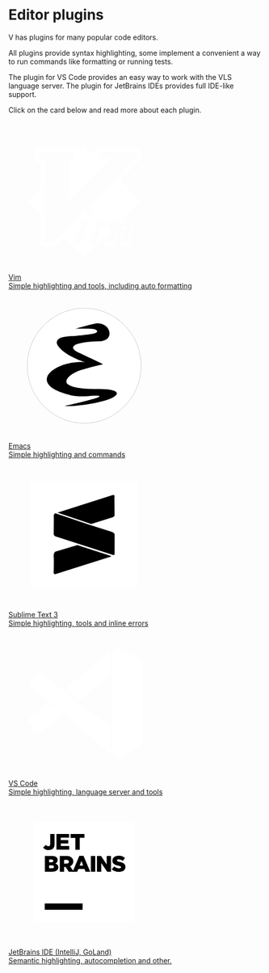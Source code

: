 # Editor plugins

V has plugins for many popular code editors.

All plugins provide syntax highlighting, some implement a convenient
a way to run commands like formatting or running tests.

The plugin for VS Code provides an easy way to work with the VLS language server.
The plugin for JetBrains IDEs provides full IDE-like support.

Click on the card below and read more about each plugin.

<div class="cards">
    <a href="./vim.md">
        <div class="card">
            <div class="logo">
                <svg width="300" height="300" viewBox="0 0 300 300" fill="none" xmlns="http://www.w3.org/2000/svg">
                    <path class="background"
                        d="M262 156.86H261.748L221.462 116.572L261.601 75.3749V58.6369L255.546 52.5815H179.019L172.859 58.2308V68.0034L150.144 45.252V45L149.996 45.147L149.849 45V45.252L137.816 57.2858L132.783 52.2525H56.9846L51.0414 58.7419V76.313L56.7676 82.0743H63.5158V131.623L38.252 156.888H38L38.147 157L38 157.147H38.252L63.5158 182.377V242.755L71.9721 247.642H93.6307L110.984 229.847L149.849 268.748V269L149.996 268.853L150.144 269V268.748L173.552 245.339H178.074C179.131 245.339 180.041 244.68 180.405 243.658L181.791 239.682C182.044 238.877 181.904 238.079 181.427 237.421L195.064 223.784L189.373 242.09C188.974 243.441 189.702 244.785 191.011 245.192C191.263 245.304 191.487 245.339 191.739 245.339H208.763C209.75 245.304 210.625 244.715 211.024 243.805L212.557 240.123C212.809 239.5 212.809 238.849 212.522 238.226C212.305 237.603 211.794 237.134 211.171 236.91C210.919 236.798 210.59 236.728 210.261 236.693H209.568L217.409 212.044H228.896L219.418 242.09C219.019 243.406 219.782 244.785 221.056 245.192C221.308 245.262 221.567 245.304 221.819 245.304H240.488C241.51 245.304 242.42 244.68 242.819 243.735L244.352 239.724C244.828 238.45 244.135 237.029 242.854 236.553C242.602 236.441 242.308 236.406 242.014 236.406H240.663L251.199 202.097C251.451 201.334 251.311 200.494 250.835 199.871L247.335 195.166V195.131C246.859 194.508 246.131 194.144 245.367 194.144H231.948C231.29 194.144 230.632 194.438 230.198 194.907L226.446 199.031H220.65L220.251 198.59L261.741 157.098H261.993L261.846 156.986L262 156.86ZM129.836 242.328L144.564 200.214H139.86L142.667 197.372H158.124L143.542 239.92H149.373L148.61 242.328H129.836ZM164.291 172.135L165.712 173.556L163.199 182.16L161.085 184.274H152.041L150.361 182.594L153.28 174.466L155.94 172.135H164.291ZM90.1656 239.409H74.1981L71.7201 238.023V73.8418H60.1977L59.2527 72.9317V61.9551L60.6037 60.499H129.402L131.404 62.5011V72.8547L130.053 74.4578H119.987V155.544L202.204 74.4578H182.737L181.098 72.7077V61.8431L182.226 60.821H252.116L253.355 62.0601V72.0497L159.146 168.67H155.646C155.499 168.67 155.394 168.67 155.247 168.67L155.065 168.705C154.666 168.817 154.26 168.999 153.973 169.251L150.767 172.023L150.732 172.058C150.438 172.352 150.186 172.681 150.039 173.08L147.301 180.843L90.1656 239.409ZM228.021 202.545L232.431 197.694H244.863L247.783 201.558L235.966 239.878H240.558L239.795 241.845H223.17L233.67 208.558H214.854L204.787 240.207H208.763L208.07 241.845H193.083L203.436 208.74H183.857L173.937 239.913H178.018L177.325 241.845H161.827L175.974 200.207H170.507L171.347 197.694H186.734L191.585 202.692H200.041L204.633 197.554H214.511L219.103 202.552L228.021 202.545Z"
                        fill="white" />
                </svg>
            </div>
            <div class="title">Vim</div>
            <div class="description">Simple highlighting and tools, including auto formatting</div>
        </div>
    </a>
    <a href="./emacs.md">
        <div class="card">
            <div class="logo">
                <svg width="300" height="300" viewBox="0 0 300 300" fill="none" xmlns="http://www.w3.org/2000/svg">
                    <g opacity="0.405" filter="url(#filter0_f_67_74)">
                        <path class="background"
                            d="M262.454 149.835C262.454 212.579 212.104 263.443 149.995 263.443C87.8847 263.443 37.5347 212.579 37.5347 149.835C37.5347 87.0902 87.8847 36.2258 149.995 36.2258C212.104 36.2258 262.454 87.0902 262.454 149.835Z"
                            fill="#211F46" fill-opacity="0.996078" />
                        <path class="background"
                            d="M262.454 149.835C262.454 212.579 212.104 263.443 149.995 263.443C87.8847 263.443 37.5347 212.579 37.5347 149.835C37.5347 87.0902 87.8847 36.2258 149.995 36.2258C212.104 36.2258 262.454 87.0902 262.454 149.835Z"
                            stroke="#0A0B1B" stroke-width="0.78948" />
                    </g>
                    <path class="background"
                        d="M262.454 149.835C262.454 212.579 212.104 263.443 149.995 263.443C87.8847 263.443 37.5347 212.579 37.5347 149.835C37.5347 87.0902 87.8847 36.2258 149.995 36.2258C212.104 36.2258 262.454 87.0902 262.454 149.835Z"
                        fill="white" stroke="url(#paint0_linear_67_74)" stroke-width="1.25045" />
                    <path fill-rule="evenodd" clip-rule="evenodd"
                        d="M111.342 229.635C111.342 229.635 120.864 230.309 133.114 229.229C138.075 228.792 156.91 226.942 170.992 223.853C170.992 223.853 188.161 220.179 197.347 216.794C206.958 213.252 212.188 210.246 214.542 205.986C214.439 205.114 215.267 202.019 210.835 200.16C199.503 195.407 186.361 196.267 160.357 195.715C131.519 194.724 121.926 189.897 116.816 186.01C111.915 182.066 114.379 171.155 135.376 161.544C145.953 156.426 187.416 146.981 187.416 146.981C173.452 140.079 147.414 127.945 142.061 125.325C137.367 123.027 129.855 119.567 128.226 115.38C126.38 111.361 132.587 107.899 136.053 106.908C147.219 103.687 162.981 101.686 177.327 101.461C184.538 101.348 185.708 100.884 185.708 100.884C195.658 99.2334 202.208 92.4262 199.479 81.6455C197.029 70.6412 184.108 64.1752 171.829 66.4137C160.267 68.5217 132.397 76.6169 132.397 76.6169C166.846 76.3188 172.612 76.8937 175.187 80.494C176.707 82.6203 174.496 85.5357 165.308 87.0362C155.306 88.6697 134.515 90.637 134.515 90.637C114.569 91.8215 100.519 91.9008 96.3056 100.822C93.5526 106.651 99.2413 111.804 101.735 115.029C112.271 126.747 127.49 133.067 137.287 137.72C140.973 139.471 151.788 142.778 151.788 142.778C120.006 141.03 97.0808 150.789 83.6327 162.025C68.4225 176.094 75.1511 192.863 106.313 203.188C124.718 209.287 133.846 212.155 161.3 209.683C177.47 208.811 180.02 209.33 180.181 210.657C180.408 212.525 162.22 217.166 157.254 218.598C144.622 222.242 111.507 229.599 111.342 229.635Z"
                        fill="black" />
                </svg>
            </div>
            <div class="title">Emacs</div>
            <div class="description">Simple highlighting and commands</div>
        </div>
    </a>
    <a href="./sublime-text-3.md">
        <div class="card">
            <div class="logo">
                <svg width="300" height="300" viewBox="0 0 300 300" fill="none" xmlns="http://www.w3.org/2000/svg">
                    <g clip-path="url(#clip0_67_76)">
                        <path class="background"
                            d="M247.775 256H52.2262C47.7194 256 44.019 252.298 44.019 247.79V52.2104C44.019 47.7018 47.7194 44 52.2262 44H247.775C252.281 44 255.982 47.7018 255.982 52.2104V247.837C255.934 252.346 252.281 256 247.775 256Z"
                            fill="white" />
                        <path
                            d="M97.1494 106.704L203.797 72.8077C203.797 72.8077 211.672 68.6787 209.775 76.3197L210.059 110.253C210.059 110.253 211.435 115.236 204.604 116.47L163.803 129.247L97.1494 106.704Z"
                            fill="black" />
                        <path
                            d="M92.8819 108.022C92.8819 108.022 88.5174 109.066 89.7983 116.518L89.5611 149.217C89.5611 149.217 89.1816 153.346 97.0092 155.007L206.928 190.411C206.928 190.411 210.628 191.883 210.201 187.327L210.249 150.878C210.249 150.878 211.293 147.129 204.461 144.661L159.535 130.565L92.8819 108.022Z"
                            fill="black" />
                        <path
                            d="M136.365 171.096L94.5424 183.53C94.5424 183.53 88.897 183.72 89.5612 194.303C90.2253 204.887 89.5137 226.196 89.5137 226.196C89.5137 226.196 89.9881 230.135 95.3963 227.857L201.358 194.303C201.358 194.303 205.295 193.306 201.974 192.215C198.654 191.171 136.365 171.096 136.365 171.096Z"
                            fill="black" />
                    </g>
                    <defs>
                        <clipPath id="clip0_67_76">
                            <rect width="212" height="212" fill="white" transform="translate(44 44)" />
                        </clipPath>
                    </defs>
                </svg>
            </div>
            <div class="title">Sublime Text 3</div>
            <div class="description">Simple highlighting, tools and inline errors</div>
        </div>
    </a>
    <a href="./vs-code.md">
        <div class="card">
            <div class="logo">
                <svg width="300" height="300" viewBox="0 0 300 300" fill="none" xmlns="http://www.w3.org/2000/svg">
                    <path class="background" d="M201.369 96.3112L139.063 145.36L111.225 123.487L201.369 46.268V96.3112Z"
                        fill="white" />
                    <path class="background"
                        d="M105.922 172.867L66.7963 204.332C62.1833 208.042 55.4617 207.436 51.5868 202.961L42.3603 192.305C38.3218 187.64 38.9084 180.567 43.6603 176.632L77.4207 148.674L105.922 172.867Z"
                        fill="white" />
                    <path class="background"
                        d="M52.6817 93.7239L45.0536 100.815C40.2311 105.298 40.4006 112.984 45.4159 117.25L202.363 250.749V198.055L66.909 93.0858C62.6503 89.7855 56.6279 90.0556 52.6817 93.7239Z"
                        fill="white" />
                    <path class="background"
                        d="M206.009 52.3543V246.295C206.009 254.685 215.024 259.986 222.355 255.908L259.347 235.334C262.836 233.394 265 229.714 265 225.721V69.8109C265 65.5543 262.544 61.6796 258.695 59.863L221.703 42.4064C214.407 38.963 206.009 44.286 206.009 52.3543Z"
                        fill="white" />
                </svg>
            </div>
            <div class="title">VS Code</div>
            <div class="description">Simple highlighting, language server and tools</div>
        </div>
    </a>
    <a href="./jetbrains-ide.md">
        <div class="card">
            <div class="logo">
                <svg width="300" height="300" viewBox="0 0 300 300" fill="none" xmlns="http://www.w3.org/2000/svg">
                    <g clip-path="url(#clip0_67_54)">
                        <path class="background" d="M50 50H250V250H50V50Z" fill="white" />
                        <path d="M71.7666 212.5H146.767V225H71.7666V212.5Z" fill="black" />
                        <path
                            d="M68.6333 101.667L74.2 96.4C74.7297 97.236 75.4499 97.9346 76.3016 98.4386C77.1533 98.9427 78.1122 99.2379 79.1 99.3C81.2333 99.3 82.6333 97.8333 82.6333 94.9333V75H91.2333V95C91.362 96.5657 91.1713 98.1412 90.6728 99.631C90.1743 101.121 89.3783 102.494 88.3333 103.667C87.1853 104.734 85.8372 105.564 84.3668 106.107C82.8964 106.651 81.3329 106.898 79.7666 106.833C77.6266 106.974 75.4856 106.574 73.5403 105.671C71.595 104.769 69.9076 103.392 68.6333 101.667Z"
                            fill="black" />
                        <path d="M95 75H120.1V82.3H103.433V87.1H118.4V93.7667H103.667V98.7333H120.333V106.1H95V75Z"
                            fill="black" />
                        <path d="M132.433 82.6333H123.1V75H150.467V82.5667H141.1V106.233H132.433V82.6333Z" fill="black" />
                        <path
                            d="M72.1001 118.6H86.8334C89.9204 118.368 92.9743 119.362 95.3334 121.367C95.9941 122.037 96.512 122.835 96.8558 123.712C97.1995 124.588 97.362 125.526 97.3334 126.467C97.3709 127.986 96.9268 129.478 96.0646 130.729C95.2024 131.981 93.9663 132.927 92.5334 133.433C94.3068 133.758 95.9059 134.706 97.0426 136.105C98.1792 137.505 98.7789 139.264 98.7334 141.067C98.7334 146.433 94.3668 149.7 86.9001 149.7H72.1001V118.6ZM88.7668 128.233C88.7668 126.5 87.3668 125.567 84.8334 125.567H80.5334V131.033H84.6668C87.3001 131.033 88.8334 130.167 88.8334 128.333L88.7668 128.233ZM85.7668 137.1H80.5334V142.867H85.9334C88.6001 142.867 90.0668 141.833 90.0668 140C90.0668 138.333 88.7334 137.1 85.8334 137.1H85.7668Z"
                            fill="black" />
                        <path
                            d="M101.667 118.6H115.333C118.974 118.362 122.563 119.559 125.333 121.933C126.314 122.874 127.087 124.01 127.603 125.267C128.12 126.524 128.369 127.875 128.333 129.233C128.393 131.308 127.806 133.35 126.653 135.076C125.501 136.803 123.839 138.127 121.9 138.867L129.367 149.767H119.367L113.1 140.3H110.2V149.767H101.667V118.6ZM115 133.6C117.9 133.6 119.633 132.167 119.633 129.9C119.633 127.4 117.833 126.167 114.967 126.167H110.167V133.7L115 133.6Z"
                            fill="black" />
                        <path
                            d="M140.3 118.333H148.633L161.966 149.8H152.666L150.433 144.167H138.333L136.1 149.8H127.066L140.3 118.333ZM147.866 137.433L144.533 128.6L141 137.433H147.866Z"
                            fill="black" />
                        <path d="M163.2 118.5H171.867V149.733H163.2V118.5Z" fill="black" />
                        <path
                            d="M175.2 118.5H183.267L194.5 135.167V118.5H203.067V149.733H195.534L183.767 132.6V149.733H175.2V118.5Z"
                            fill="black" />
                        <path
                            d="M204.533 145L209.367 139.233C212.175 141.588 215.702 142.917 219.367 143C221.733 143 222.967 142.2 222.967 140.833C222.967 139.5 221.933 138.833 217.667 137.8C211 136.267 205.9 134.467 205.9 128.033C205.9 122.233 210.467 118.033 217.967 118.033C222.614 117.855 227.173 119.331 230.833 122.2L226.633 128.333C224.104 126.442 221.056 125.371 217.9 125.267C215.8 125.267 214.767 126.1 214.767 127.267C214.767 128.667 215.833 129.3 220.2 130.3C227.333 131.833 231.667 134.167 231.667 140C231.667 146.367 226.633 150 219.033 150C213.756 150.133 208.607 148.357 204.533 145Z"
                            fill="black" />
                    </g>
                    <defs>
                        <clipPath id="clip0_67_54">
                            <rect width="300" height="300" fill="white" />
                        </clipPath>
                    </defs>
                </svg>
            </div>
            <div class="title">JetBrains IDE (IntelliJ, GoLand)</div>
            <div class="description">Semantic highlighting, autocompletion and other.</div>
        </div>
    </a>
</div>
